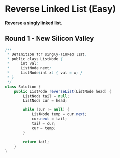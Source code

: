 # Reverse Linked List (Easy)

**Reverse a singly linked list.**

## Round 1 - New Silicon Valley
```java
/**
 * Definition for singly-linked list.
 * public class ListNode {
 *     int val;
 *     ListNode next;
 *     ListNode(int x) { val = x; }
 * }
 */
class Solution {
    public ListNode reverseList(ListNode head) {
        ListNode tail = null;
        ListNode cur = head;
        
        while (cur != null) {
            ListNode temp = cur.next;
            cur.next = tail;
            tail = cur;
            cur = temp;
        }
        
        return tail;
    }
}
```
